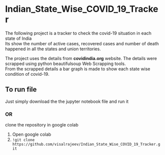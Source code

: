 # Indian_State_Wise_COVID_19_Tracker 

The following project is a tracker to check the covid-19 situation in each state of India
<br>
Its show the number of active cases, recovered cases and number of death happened in all the states and union territories.

The project uses the details from **covidindia.org** website. The details were scrapped using python beautifulsoup Web Scrapping tools.
<br>
From the scrapped details a bar graph is made to show each state wise condition of covid-19.

## To run file 
Just simply download the the jupyter notebook file and run it
### OR
clone the repository in google colab <br>
1.  Open google colab <br>
2. `!git clone https://github.com/visalrajeev/Indian_State_Wise_COVID_19_Tracker.git`  <br>

